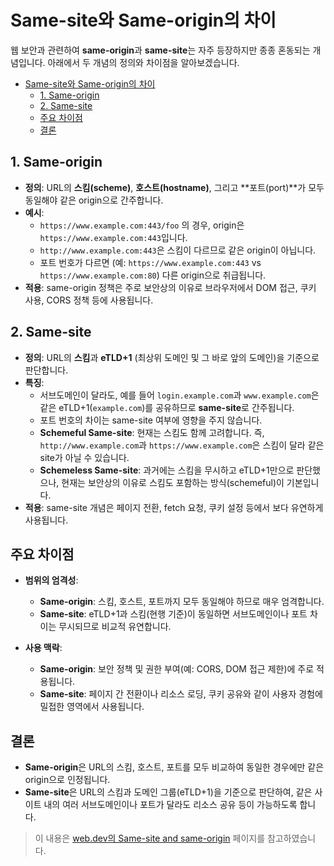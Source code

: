 # Same-site와 Same-origin의 차이

웹 보안과 관련하여 **same-origin**과 **same-site**는 자주 등장하지만 종종 혼동되는 개념입니다. 아래에서 두 개념의 정의와 차이점을 알아보겠습니다.

<!-- TOC -->
* [Same-site와 Same-origin의 차이](#same-site와-same-origin의-차이)
  * [1. Same-origin](#1-same-origin)
  * [2. Same-site](#2-same-site)
  * [주요 차이점](#주요-차이점)
  * [결론](#결론)
<!-- TOC -->

## 1. Same-origin

- **정의**: URL의 **스킴(scheme)**, **호스트(hostname)**, 그리고 **포트(port)**가 모두 동일해야 같은 origin으로 간주합니다.
- **예시**:
    - `https://www.example.com:443/foo` 의 경우, origin은 `https://www.example.com:443`입니다.
    - `http://www.example.com:443`은 스킴이 다르므로 같은 origin이 아닙니다.
    - 포트 번호가 다르면 (예: `https://www.example.com:443` vs `https://www.example.com:80`) 다른 origin으로 취급됩니다.
- **적용**: same-origin 정책은 주로 보안상의 이유로 브라우저에서 DOM 접근, 쿠키 사용, CORS 정책 등에 사용됩니다.

## 2. Same-site

- **정의**: URL의 **스킴**과 **eTLD+1** (최상위 도메인 및 그 바로 앞의 도메인)을 기준으로 판단합니다.
- **특징**:
    - 서브도메인이 달라도, 예를 들어 `login.example.com`과 `www.example.com`은 같은 eTLD+1(`example.com`)를 공유하므로 **same-site**로 간주됩니다.
    - 포트 번호의 차이는 same-site 여부에 영향을 주지 않습니다.
    - **Schemeful Same-site**: 현재는 스킴도 함께 고려합니다. 즉, `http://www.example.com`과 `https://www.example.com`은 스킴이 달라 같은 site가 아닐 수 있습니다.
    - **Schemeless Same-site**: 과거에는 스킴을 무시하고 eTLD+1만으로 판단했으나, 현재는 보안상의 이유로 스킴도 포함하는 방식(schemeful)이 기본입니다.
- **적용**: same-site 개념은 페이지 전환, fetch 요청, 쿠키 설정 등에서 보다 유연하게 사용됩니다.

## 주요 차이점

- **범위의 엄격성**:
    - **Same-origin**: 스킴, 호스트, 포트까지 모두 동일해야 하므로 매우 엄격합니다.
    - **Same-site**: eTLD+1과 스킴(현행 기준)이 동일하면 서브도메인이나 포트 차이는 무시되므로 비교적 유연합니다.

- **사용 맥락**:
    - **Same-origin**: 보안 정책 및 권한 부여(예: CORS, DOM 접근 제한)에 주로 적용됩니다.
    - **Same-site**: 페이지 간 전환이나 리소스 로딩, 쿠키 공유와 같이 사용자 경험에 밀접한 영역에서 사용됩니다.

## 결론

- **Same-origin**은 URL의 스킴, 호스트, 포트를 모두 비교하여 동일한 경우에만 같은 origin으로 인정됩니다.
- **Same-site**은 URL의 스킴과 도메인 그룹(eTLD+1)을 기준으로 판단하여, 같은 사이트 내의 여러 서브도메인이나 포트가 달라도 리소스 공유 등이 가능하도록 합니다.

> 이 내용은 [web.dev의 Same-site and same-origin](https://web.dev/articles/same-site-same-origin#same-origin-and-cross-origin) 페이지를 참고하였습니다.
